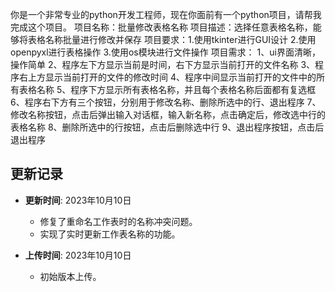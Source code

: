 你是一个非常专业的python开发工程师，现在你面前有一个python项目，请帮我完成这个项目。
项目名称：批量修改表格名称
项目描述：选择任意表格名称，能够将表格名称批量进行修改并保存
项目要求：1.使用tkinter进行GUI设计
2.使用openpyxl进行表格操作
3.使用os模块进行文件操作
项目需求：
1、ui界面清晰，操作简单
2、程序左下方显示当前是时间，右下方显示当前打开的文件名称
3、程序右上方显示当前打开的文件的修改时间
4、程序中间显示当前打开的文件中的所有表格名称
5、程序下方显示所有表格名称，并且每个表格名称后面都有复选框
6、程序右下方有三个按钮，分别用于修改名称、删除所选中的行、退出程序
7、修改名称按钮，点击后弹出输入对话框，输入新名称，点击确定后，修改选中行的表格名称
8、删除所选中的行按钮，点击后删除选中行
9、退出程序按钮，点击后退出程序

## 更新记录
- **更新时间**: 2023年10月10日
  - 修复了重命名工作表时的名称冲突问题。
  - 实现了实时更新工作表名称的功能。

- **上传时间**: 2023年10月10日
  - 初始版本上传。
